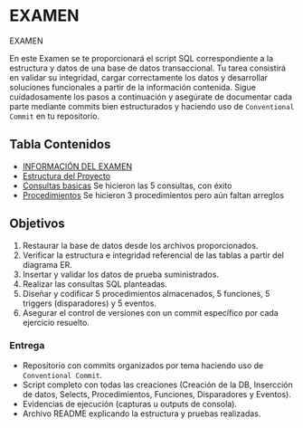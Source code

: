 # EXAMEN
 EXAMEN

En este Examen se te proporcionará el script SQL correspondiente a la estructura y datos de una base de datos transaccional. Tu tarea consistirá en validar su integridad, cargar correctamente los datos y desarrollar soluciones funcionales a partir de la información contenida. Sigue cuidadosamente los pasos a continuación y asegúrate de documentar cada parte mediante commits bien estructurados y haciendo uso de `Conventional Commit` en tu repositorio.


## Tabla Contenidos

- [INFORMACIÓN DEL EXAMEN](README.md)
- [Estructura del Proyecto](bdExamen.sql)
- [Consultas basicas](consultas.sql) Se hicieron las 5 consultas, con éxito
- [Procedimientos](procedimientos.sql) Se hicieron 3 procedimientos pero aún faltan arreglos

## **Objetivos**

1. Restaurar la base de datos desde los archivos proporcionados.
2. Verificar la estructura e integridad referencial de las tablas a partir del diagrama ER.
3. Insertar y validar los datos de prueba suministrados.
4. Realizar las consultas SQL planteadas.
5. Diseñar y codificar 5 procedimientos almacenados, 5 funciones, 5 triggers (disparadores) y 5 eventos.
6. Asegurar el control de versiones con un commit específico por cada ejercicio resuelto.

### Entrega 

- Repositorio con commits organizados por tema haciendo uso de `Conventional Commit`.
- Script completo con todas las creaciones (Creación de la DB, Insercción de datos, Selects, Procedimientos, Funciones, Disparadores y Eventos).
- Evidencias de ejecución (capturas u outputs de consola).
- Archivo README explicando la estructura y pruebas realizadas.